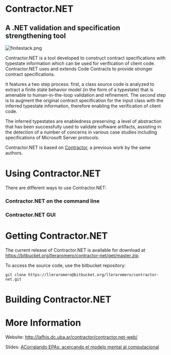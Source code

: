 # Contractor.NET
## A .NET validation and specification strengthening tool

![finitestack.png](https://bitbucket.org/repo/BxkMnd/images/3992330483-finitestack.png)

Contractor.NET is a tool developed to construct contract specifications with typestate information which can be used for verification of client code. Contractor.NET uses and extends Code Contracts to provide stronger contract specifications.

It features a two step process: first, a class source code is analyzed to extract a finite state behavior model (in the form of a typestate) that is amenable to human-in-the-loop validation and refinement. The second step is to augment the original contract specification for the input class with the inferred typestate information, therefore enabling the verification of client code.

The inferred typestates are enabledness preserving: a level of abstraction that has been successfully used to validate software artifacts, assisting in the detection of a number of concerns in various case studies including specifications of Microsoft Server protocols.

Contractor.NET is based on [Contractor](http://lafhis.dc.uba.ar/misc/contractor/Welcome.html), a previous work by the same authors.

# Using Contractor.NET

There are different ways to use Contractor.NET:

### Contractor.NET on the command line

### Contractor.NET GUI

# Getting Contractor.NET

The current release of Contractor.NET is available for download at 
<https://bitbucket.org/lleraromero/contractor-net/get/master.zip>.

To access the source code, use the bitbucket repository:

```git clone https://lleraromero@bitbucket.org/lleraromero/contractor-net.git```


# Building Contractor.NET


# More Information
Website: http://lafhis.dc.uba.ar/contractor/contractor.net-web/

Slides: [ACorralando EPAs: acercando el modelo mental al computacional](https://speakerdeck.com/lleraromero/acorralando-epas-acercando-el-modelo-mental-al-computacional)